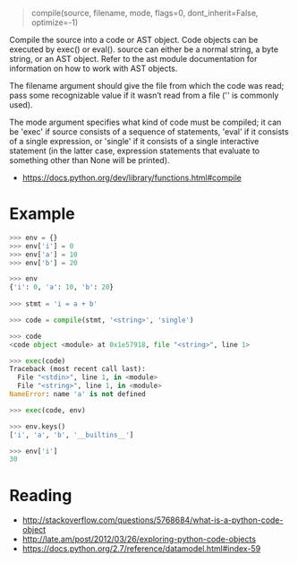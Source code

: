 > compile(source, filename, mode, flags=0, dont_inherit=False, optimize=-1)

Compile the source into a code or AST object. Code objects can be executed by exec() or eval(). source can either be a normal string, a byte string, or an AST object. Refer to the ast module documentation for information on how to work with AST objects.

The filename argument should give the file from which the code was read; pass some recognizable value if it wasn’t read from a file ('<string>' is commonly used).

The mode argument specifies what kind of code must be compiled; it can be 'exec' if source consists of a sequence of statements, 'eval' if it consists of a single expression, or 'single' if it consists of a single interactive statement (in the latter case, expression statements that evaluate to something other than None will be printed).

* https://docs.python.org/dev/library/functions.html#compile

# Example

```python
>>> env = {}
>>> env['i'] = 0
>>> env['a'] = 10
>>> env['b'] = 20

>>> env
{'i': 0, 'a': 10, 'b': 20}
   
>>> stmt = 'i = a + b'

>>> code = compile(stmt, '<string>', 'single')

>>> code
<code object <module> at 0x1e57918, file "<string>", line 1>

>>> exec(code)
Traceback (most recent call last):
  File "<stdin>", line 1, in <module>
  File "<string>", line 1, in <module>
NameError: name 'a' is not defined

>>> exec(code, env)

>>> env.keys()
['i', 'a', 'b', '__builtins__']

>>> env['i']
30
```
# Reading

* http://stackoverflow.com/questions/5768684/what-is-a-python-code-object
* http://late.am/post/2012/03/26/exploring-python-code-objects
* https://docs.python.org/2.7/reference/datamodel.html#index-59
